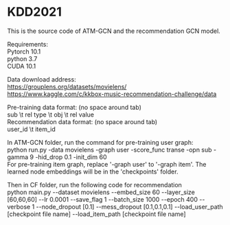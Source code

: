 # KDD2021

This is the source code of ATM-GCN and the recommendation GCN model. 

Requirements:  
Pytorch 10.1  
python 3.7  
CUDA 10.1  

Data download address:  
https://grouplens.org/datasets/movielens/  
https://www.kaggle.com/c/kkbox-music-recommendation-challenge/data  

Pre-training data format: (no space around tab)   
sub \t rel type \t obj \t rel value  
Recommendation data format: (no space around tab)  
user_id \t item_id  

In ATM-GCN folder, run the command for pre-training user graph:  
python run.py -data movielens -graph user -score_func transe -opn sub -gamma 9 -hid_drop 0.1 -init_dim 60  
For pre-training item graph, replace '-graph user' to '-graph item'. The learned node embeddings will be in the 'checkpoints' folder.

Then in CF folder, run the following code for recommendation  
python main.py --dataset movielens --embed_size 60 --layer_size [60,60,60] --lr 0.0001 --save_flag 1 --batch_size 1000 --epoch 400 --verbose 1 --node_dropout [0.1] --mess_dropout [0.1,0.1,0.1]  --load_user_path [checkpoint file name] --load_item_path [checkpoint file name]


